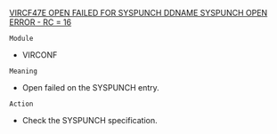 [VIRCF47E OPEN FAILED FOR SYSPUNCH DDNAME SYSPUNCH OPEN ERROR - RC = 16](https://virtel.readthedocs.io/en/latest/manuals/virtel/Virtel459MG/messages.html?highlight=VIRCF47E#VIRCF47E)

`Module`
- VIRCONF

`Meaning`
- Open failed on the SYSPUNCH entry.

`Action`
- Check the SYSPUNCH specification.
